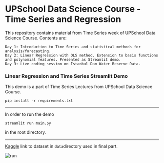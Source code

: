 # UPSchool Data Science Course - Time Series and Regression

This repository contains material from Time Series week of UPSchool Data Science Course. Contents are:

	Day 1: Introduction to Time Series and statistical methods for analysis/forecasting. 
	Day 2: Linear Regression with OLS method. Extension to basis functions and polynomial features. Presented as Streamlit demo.
	Day 3: Live coding session on Istanbul Dam Water Reserve Data.

### Linear Regression and Time Series Streamlit Demo

This demo is a part of Time Series Lectures from UPSchool Data Science Course.

`pip install -r requirements.txt`

----

In order to run the demo 

`streamlit run main.py`

in the root directory.

----

[Kaggle](https://www.kaggle.com/uciml/electric-power-consumption-data-set) link to dataset in ```data```directory used in final part. 

![run](resources/st_run.gif)
